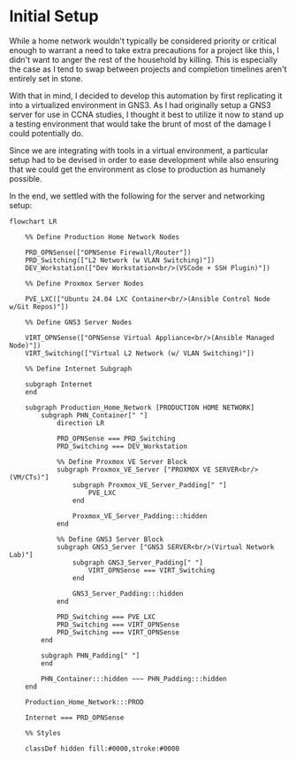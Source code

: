 # Initial Setup

While a home network wouldn't typically be considered priority or critical enough to warrant a need to take extra precautions for a project like this, I didn't want to anger the rest of the household by killing. This is especially the case as I tend to swap between projects and completion timelines aren't entirely set in stone.

With that in mind, I decided to develop this automation by first replicating it into a virtualized environment in GNS3. As I had originally setup a GNS3 server for use in CCNA studies, I thought it best to utilize it now to stand up a testing environment that would take the brunt of most of the damage I could potentially do.

Since we are integrating with tools in a virtual environment, a particular setup had to be devised in order to ease development while also ensuring that we could get the 
environment as close to production as humanely possible.

In the end, we settled with the following for the server and networking setup:

``` mermaid
flowchart LR

    %% Define Production Home Network Nodes

    PRD_OPNSense(["OPNSense Firewall/Router"])
    PRD_Switching(["L2 Network (w VLAN Switching)"])
    DEV_Workstation(["Dev Workstation<br/>(VSCode + SSH Plugin)"])

    %% Define Proxmox Server Nodes

    PVE_LXC(["Ubuntu 24.04 LXC Container<br/>(Ansible Control Node w/Git Repos)"])

    %% Define GNS3 Server Nodes

    VIRT_OPNSense(["OPNSense Virtual Appliance<br/>(Ansible Managed Node)"])
    VIRT_Switching(["Virtual L2 Network (w/ VLAN Switching)"])

    %% Define Internet Subgraph
    
    subgraph Internet
    end
    
    subgraph Production_Home_Network [PRODUCTION HOME NETWORK]
        subgraph PHN_Container[" "]
            direction LR
            
            PRD_OPNSense === PRD_Switching
            PRD_Switching === DEV_Workstation
            
            %% Define Proxmox VE Server Block
            subgraph Proxmox_VE_Server ["PROXMOX VE SERVER<br/>(VM/CTs)"]
                subgraph Proxmox_VE_Server_Padding[" "]
                    PVE_LXC
                end

                Proxmox_VE_Server_Padding:::hidden
            end

            %% Define GNS3 Server Block
            subgraph GNS3_Server ["GNS3 SERVER<br/>(Virtual Network Lab)"]
                subgraph GNS3_Server_Padding[" "]
                    VIRT_OPNSense === VIRT_Switching
                end

                GNS3_Server_Padding:::hidden
            end

            PRD_Switching === PVE_LXC
            PRD_Switching === VIRT_OPNSense
            PRD_Switching === VIRT_OPNSense
        end

        subgraph PHN_Padding[" "]
        end

        PHN_Container:::hidden ~~~ PHN_Padding:::hidden
    end

    Production_Home_Network:::PROD

    Internet === PRD_OPNSense

    %% Styles

    classDef hidden fill:#0000,stroke:#0000
```